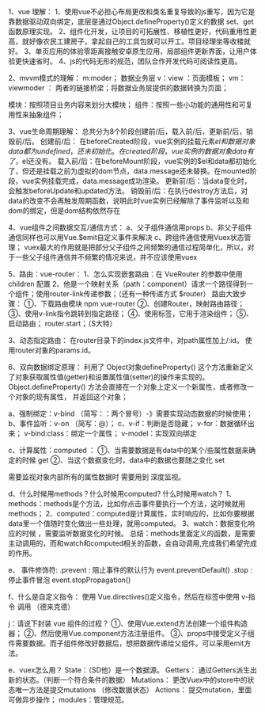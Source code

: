 1、vue 理解：
1、使用vue不必担心布局更改和类名重复导致的js重写，因为它是靠数据驱动双向绑定，底层是通过Object.defineProperty()定义的数据 set、get 函数原理实现。
2、组件化开发，让项目的可拓展性、移植性更好，代码重用性更高，就好像农民工建房子，拿起自己的工具包就可以开工。项目经理坐等收楼就好。
3、单页应用的体验零距离接触安卓原生应用，局部组件更新界面，让用户体验更快速省时。
4、js的代码无形的规范，团队合作开发代码可阅读性更高。

2、mvvm模式的理解：
  m:moder； 数据业务层
  v：view ：页面模板；
  vm：viewmoder ： 两者的链接桥梁；将数据业务层提供的数据转换为页面；

模块：按照项目业务内容来划分大模块；
组件：按照一些小功能的通用性和可复用性来抽象组件；

3、vue生命周期理解：
总共分为8个阶段创建前/后，载入前/后，更新前/后，销毁前/后。
创建前/后： 在beforeCreated阶段，vue实例的挂载元素$el和数据对象data都为undefined，还未初始化。在created阶段，vue实例的数据对象data有了，$el还没有。
载入前/后：在beforeMount阶段，vue实例的$el和data都初始化了，但还是挂载之前为虚拟的dom节点，data.message还未替换。在mounted阶段，vue实例挂载完成，data.message成功渲染。
更新前/后：当data变化时，会触发beforeUpdate和updated方法。
销毁前/后：在执行destroy方法后，对data的改变不会再触发周期函数，说明此时vue实例已经解除了事件监听以及和dom的绑定，但是dom结构依然存在

4、vue组件之间数据交互/通信方式：
a、父子组件通信用props
b、非父子组件通信同样也可以用Vue.$emit自定义事件来解决
c、跨组件通信使用Vuex状态管理；
vuex最大的作用就是把部分父子组件之间频繁的通信过程简单化，所以，对于一些父子组件通信并不频繁的情况来说，并不应该使用vuex

5、路由：vue-router：
    1、怎么实现嵌套路由：在 VueRouter 的参数中使用 children 配置
    2、他是一个映射关系（path：component）请求一个路径得到一个组件；使用router-link传递参数；（还有一种传递方式 $router）
路由大致步骤：
①、下载路由模块 npm vue-router
②、创建Router，映射路由路径；
③、使用v-link指令跳转到指定路径；
④、使用<router-view></router-view>标签，它用于渲染组件；
⑤、启动路由； router.start；（S大特）

   3、动态指定路由：
   在router目录下的index.js文件中，对path属性加上/:id。
   使用router对象的params.id。


6、双向数据绑定原理：
利用了 Object对象defineProperty() 这个方法重新定义了对象获取属性值(getter)和设置属性值(setter)的操作来实现的。
Object.defineProperty() 方法会直接在一个对象上定义一个新属性，或者修改一个对象的现有属性， 并返回这个对象；

a、强制绑定：v-bind  （简写：：两个冒号）-》需要实现动态数据的时候使用；
b、事件监听：v-on   （简写：@）；
c、v-if：判断是否隐藏；
     v-for：数据循环出来；
     v-bind:class：绑定一个属性；
     v-model：实现双向绑定

c、计算属性：computed  ：
    ①、当需要数据是有data中的某个/些属性数据来确定的时候      get 
    ②、当这个数据变化时，data中的数据也要随之变化                  set

需要监视对象内部所有的属性数据时 需要用到 深度监视。

d、什么时候用methods？什么时候用computed? 什么时候用watch？
      1、methods：methods是个方法，比如你点击事件要执行一个方法，这时候就用methods；
      2、computed：computed是计算属性，实时响应的，比如你要根据data里一个值随时变化做出一些处理，就用computed。
      3、watch：数据变化响应的时候 ，需要监听数据变化的时候。
总结：methods里面定义的函数，是需要主动调用的，而和watch和computed相关的函数，会自动调用,完成我们希望完成的作用。

e、 事件修饰符:
     .prevent : 阻止事件的默认行为 event.preventDefault()
     .stop : 停止事件冒泡 event.stopPropagation()

f、什么是自定义指令：
使用 Vue.directives()定义指令，然后在标签中使用  v-指令 调用    （德来克德）

j：请说下封装 vue 组件的过程？
       ①、使用Vue.extend方法创建一个组件构造器；
       ②、然后使用Vue.component方法注册组件。
       ③、props中接受定义子组件需要数据。而子组件修改好数据后，想把数据传递给父组件。可以采用emit方法。

e、vuex怎么用？
     State：（SD他）是一个数据源。
     Getters： 通过Getters派生出新的状态。（判断一个符合条件的数据）
     Mutations： 更改Vuex中的store中的状态唯一方法是提交mutations （修改数据状态）
     Actions： 提交mutation，里面可做异步操作；
     modules：管理规范。




